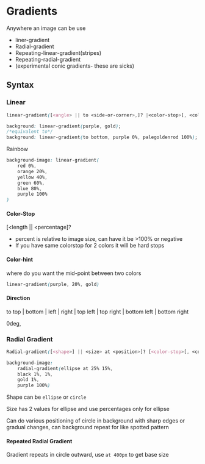 # Gradients

Anywhere an image can be use

- liner-gradient
- Radial-gradient
- Repeating-linear-gradient(stripes)
- Repeating-radial-gradient
- (experimental conic gradients- these are sicks)

## Syntax

### Linear

```css
linear-gradient([<angle> || to <side-or-corner>,]? |<color-stop>[, <color-hint>]?, ]# <color-stop>)

background: linear-gradient(purple, gold);
/*equivalent to*/
background: linear-gradient(to bottom, purple 0%, palegoldenrod 100%);
```

Rainbow

```css
background-image: linear-gradient(
	red 0%,
	orange 20%, 
	yellow 40%,
	green 60%,
	blue 80%,
	purple 100%
)
```

#### Color-Stop

<color> [<length || <percentage]?

- percent is relative to image size, can have it be >100% or negative
- If you have same colorstop for 2 colors it will be hard stops

#### Color-hint

where do you want the mid-point between two colors

```css
linear-gradient(purple, 20%, gold)
```

#### Direction

to top | bottom | left | right | top left | top right | bottom left | bottom right

0deg, 

### Radial Gradient

```css
Radial-gradient([<shape>] || <size> at <position>]? [<color-stop>[, <colot-hint>]?, ]# <color-stop>)

background-image:
	radial-gradient(ellipse at 25% 15%,
	black 1%, 1%,
	gold 1%,
	purple 100%)
```

Shape can be `ellipse` or `circle`

Size has 2 values for ellipse and use percentages only for ellipse

Can do various positioning of circle in background with sharp edges or gradual changes, can background repeat for like spotted pattern

#### Repeated Radial Gradient

Gradient repeats in circle outward, use `at 400px` to get base size